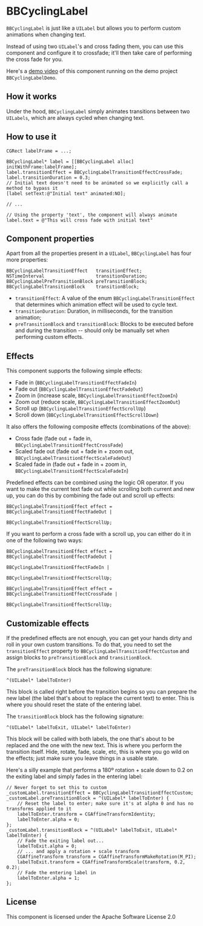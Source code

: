BBCyclingLabel
==============

`BBCyclingLabel` is just like a `UILabel` but allows you to perform custom animations when changing text.

Instead of using two `UILabel`'s and cross fading them, you can use this component and configure it to crossfade; it'll then take care of performing the cross fade for you.

Here's a [demo video](http://d.pr/nMcl) of this component running on the demo project `BBCyclingLabelDemo`.

## How it works

Under the hood, `BBCyclingLabel` simply animates transitions between two `UILabels`, which are always cycled when changing text.

## How to use it

```objc
CGRect labelFrame = ...;

BBCyclingLabel* label = [[BBCyclingLabel alloc] initWithFrame:labelFrame];
label.transitionEffect = BBCyclingLabelTransitionEffectCrossFade;
label.transitionDuration = 0.3;
// Initial text doesn't need to be animated so we explicitly call a method to bypass it
[label setText:@"Initial text" animated:NO];

// ...

// Using the property 'text', the component will always animate
label.text = @"This will cross fade with initial text"
```


## Component properties

Apart from all the properties present in a `UILabel`, `BBCyclingLabel` has four more properties:

```objc
BBCyclingLabelTransitionEffect   transitionEffect;
NSTimeInterval                   transitionDuration;
BBCyclingLabelPreTransitionBlock preTransitionBlock;
BBCyclingLabelTransitionBlock    transitionBlock;
```

* `transitionEffect`: A value of the enum `BBCyclingLabelTransitionEffect` that determines which animation effect will be used to cycle text.
* `transitionDuration`: Duration, in milliseconds, for the transition animation;
* `preTransitionBlock` and `transitionBlock`: Blocks to be executed before and during the transition -- should only be manually set when performing custom effects.


## Effects

This component supports the following simple effects:

* Fade in (`BBCyclingLabelTransitionEffectFadeIn`)
* Fade out (`BBCyclingLabelTransitionEffectFadeOut`)
* Zoom in (increase scale, `BBCyclingLabelTransitionEffectZoomIn`)
* Zoom out (reduce scale, `BBCyclingLabelTransitionEffectZoomOut`)
* Scroll up (`BBCyclingLabelTransitionEffectScrollUp`)
* Scroll down (`BBCyclingLabelTransitionEffectScrollDown`)

It also offers the following composite effects (combinations of the above):

* Cross fade (fade out + fade in, `BBCyclingLabelTransitionEffectCrossFade`)
* Scaled fade out (fade out + fade in + zoom out, `BBCyclingLabelTransitionEffectScaleFadeOut`)
* Scaled fade in (fade out + fade in + zoom in, `BBCyclingLabelTransitionEffectScaleFadeIn`)

Predefined effects can be combined using the logic OR operator. If you want to make the current text fade out while scrolling both current and new up, you can do this by combining the fade out and scroll up effects:

```objc
BBCyclingLabelTransitionEffect effect = BBCyclingLabelTransitionEffectFadeOut |
                                        BBCyclingLabelTransitionEffectScrollUp;
```

If you want to perform a cross fade with a scroll up, you can either do it in one of the following two ways:

```objc
BBCyclingLabelTransitionEffect effect = BBCyclingLabelTransitionEffectFadeOut |
                                        BBCyclingLabelTransitionEffectFadeIn |
                                        BBCyclingLabelTransitionEffectScrollUp;

BBCyclingLabelTransitionEffect effect = BBCyclingLabelTransitionEffectCrossFade |
                                        BBCyclingLabelTransitionEffectScrollUp;
```


## Customizable effects

If the predefined effects are not enough, you can get your hands dirty and roll in your own custom transitions. To do that, you need to set the `transitionEffect` property to `BBCyclingLabelTransitionEffectCustom` and assign blocks to `preTransitionBlock` and `transitionBlock`.

The `preTransitionBlock` block has the following signature:

```objc
^(UILabel* labelToEnter)
```

This block is called right before the transition begins so you can prepare the new label (the label that's about to replace the current text) to enter. This is where you should reset the state of the entering label.

The `transitionBlock` block has the following signature:

```objc
^(UILabel* labelToExit, UILabel* labelToEnter)
```

This block will be called with both labels, the one that's about to be replaced and the one with the new text. This is where you perform the transition itself. Hide, rotate, fade, scale, etc, this is where you go wild on the effects; just make sure you leave things in a usable state.

Here's a silly example that performs a 180º rotation + scale down to 0.2 on the exiting label and simply fades in the entering label:

```objc
// Never forget to set this to custom
_customLabel.transitionEffect = BBCyclingLabelTransitionEffectCustom;
_customLabel.preTransitionBlock = ^(UILabel* labelToEnter) {
    // Reset the label to enter; make sure it's at alpha 0 and has no transforms applied to it
    labelToEnter.transform = CGAffineTransformIdentity;
    labelToEnter.alpha = 0;
};
_customLabel.transitionBlock = ^(UILabel* labelToExit, UILabel* labelToEnter) {
    // Fade the exiting label out...
    labelToExit.alpha = 0;
    // ... and apply a rotation + scale transform
    CGAffineTransform transform = CGAffineTransformMakeRotation(M_PI);
    labelToExit.transform = CGAffineTransformScale(transform, 0.2, 0.2);
    // Fade the entering label in
    labelToEnter.alpha = 1;
};
```


## License

This component is licensed under the Apache Software License 2.0
